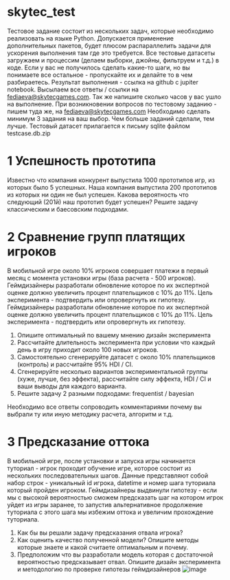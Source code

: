 # skytec_test


Тестовое задание состоит из нескольких задач, которые необходимо реализовать на языке Python.
Допускается применение дополнительных пакетов, будет плюсом распараллелить задачи для ускорения выполнения там где это требуется.
Все тестовые датасеты загружаем и процессим (делаем выборки, джойны, фильтруем и т.д.) в коде.
Если у вас не получилось сделать какие-то шаги, но вы понимаете все остальное - пропускайте их и делайте то  в чем разбираетесь.
Результат выполнения - ссылка на github с jupiter notebook. Высылаем все ответы / ссылки на fediaeva@skytecgames.com. Так же напишите сколько часов у вас ушло на выполнение.
При возникновении вопросов по тестовому заданию - пишем туда же, на  fediaeva@skytecgames.com
Необходимо сделать минимум 3 задания на ваш выбор. Чем больше заданий сделали, тем лучше.
Тестовый датасет прилагается к письму sqlite файлом testcase.db.zip
# 1 Успешность прототипа
Известно что компания конкурент выпустила 1000 прототипов игр, из которых было 5 успешных. Наша компания выпустила 200 прототипов из которых ни один не был успешен.
Какова вероятность что следующий (201й) наш прототип будет успешен? Решите задачу классическим и баесовским подходами.
# 2 Сравнение групп платящих игроков
В мобильной игре около 10% игроков совершает платежи в первый месяц с момента установки игры (база расчета - 500 игроков). 
Геймдизайнеры разработали обновление которое по их экспертной оценке должно увеличить процент плательщиков с 10% до 11%. Цель эксперимента - подтвердить или опровергнуть их гипотезу.
Геймдизайнеры разработали обновление которое по их экспертной оценке должно увеличить процент плательщиков с 10% до 11%. Цель эксперимента - подтвердить или опровергнуть их гипотезу.
1.	Опишите оптимальный по вашему мнению дизайн эксперимента
2.	Рассчитайте длительность эксперимента при условии что каждый день в игру приходит около 100 новых игроков.
3.	Самостоятельно сгенерируйте датасет с около 10% плательщиков (контроль) и рассчитайте 95% HDI / CI.
4.	Сгенерируйте несколько вариантов экспериментальной группы (хуже, лучше, без эффекта), рассчитайте силу эффекта, HDI / CI и ваши выводы для каждого варианта.
5.	Решите задачу 2 разными подходами: frequentist / bayesian

Необходимо все ответы сопроводить комментариями почему вы выбрали ту или иную методику расчета, алгоритм и т.д.
# 3 Предсказание оттока
В мобильной игре, после установки и запуска игры начинается туториал - игрок проходит обучение игре, которое состоит из нескольких последовательных шагов. 
Данные представляют собой набор строк - уникальный id игрока, datetime и номер шага туториала который пройден игроком.
Геймдизайнеры выдвинули гипотезу - если мы с высокой вероятностью сможем предсказать шаг на котором игрок уйдет из игры заранее, то запустив альтернативное продолжение туториала с этого шага мы избежим оттока и увеличим прохождение туториала.
1.	Как бы вы решали задачу предсказания отвала игрока?
2.	Как оценить качество полученной модели? Опишите методы которые знаете и какой считаете оптимальным и почему.
3.	Предположим что вы разработали модель которая с достаточной вероятностью предсказывает отвал. Опишите дизайн эксперимента и методологию по проверке гипотезы геймдизайнеров
![image](https://github.com/JoWiry/skytec_test/assets/71900299/c6cf1649-db65-4b42-a58c-199b79f402ed)
